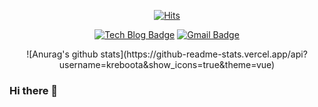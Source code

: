 <div align=center>
  
[![Hits](https://hits.seeyoufarm.com/api/count/incr/badge.svg?url=https%3A%2F%2Fgithub.com%2Fkreboot&count_bg=%2379C83D&title_bg=%23555555&icon=&icon_color=%23E7E7E7&title=hits&edge_flat=false)](https://hits.seeyoufarm.com)

</div>

<div align=center>

[![Tech Blog Badge](http://img.shields.io/badge/-Tech%20blog-black?style=flat-square&logo=github&link=https://kjh95.tistory.com//)](https://kjh95.tistory.com/)
[![Gmail Badge](https://img.shields.io/badge/Gmail-d14836?style=flat-square&logo=Gmail&logoColor=white&link=mailto:chanel748596@gmail.com)](mailto:chanel748596@gmail.com)

</div>


<div align=center>
![Anurag's github stats](https://github-readme-stats.vercel.app/api?username=kreboota&show_icons=true&theme=vue)
</div>

### Hi there 👋

<!--
**kreboot/kreboot** is a ✨ _special_ ✨ repository because its `README.md` (this file) appears on your GitHub profile.

Here are some ideas to get you started:

- 🔭 I’m currently working on ...
- 🌱 I’m currently learning ...
- 👯 I’m looking to collaborate on ...
- 🤔 I’m looking for help with ...
- 💬 Ask me about ...
- 📫 How to reach me: ...
- 😄 Pronouns: ...
- ⚡ Fun fact: ...
-->

